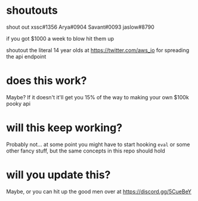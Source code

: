 # shoutouts

shout out xssc#1356 Arya#0904 Savant#0093 jaslow#8790

if you got $1000 a week to blow hit them up

shoutout the literal 14 year olds at https://twitter.com/aws_io for spreading the api endpoint

# does this work?

Maybe? If it doesn't it'll get you 15% of the way to making your own $100k pooky api

# will this keep working?

Probably not... at some point you might have to start hooking `eval` or some other fancy stuff, but the same concepts in this repo should hold

# will you update this?

Maybe, or you can hit up the good men over at https://discord.gg/5CueBeY
